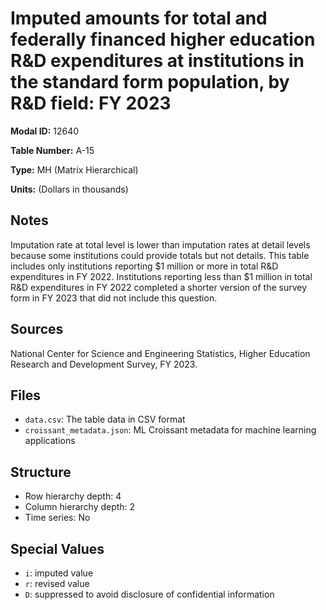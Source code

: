 # Imputed amounts for total and federally financed higher education R&D expenditures at institutions in the standard form population, by R&D field: FY 2023

**Modal ID:** 12640

**Table Number:** A-15

**Type:** MH (Matrix Hierarchical)

**Units:** (Dollars in thousands)

## Notes

Imputation rate at total level is lower than imputation rates at detail levels because some institutions could provide totals but not details. This table includes only institutions reporting $1 million or more in total R&D expenditures in FY 2022. Institutions reporting less than $1 million in total R&D expenditures in FY 2022 completed a shorter version of the survey form in FY 2023 that did not include this question.

## Sources

National Center for Science and Engineering Statistics, Higher Education Research and Development Survey, FY 2023.

## Files

- `data.csv`: The table data in CSV format
- `croissant_metadata.json`: ML Croissant metadata for machine learning applications

## Structure

- Row hierarchy depth: 4
- Column hierarchy depth: 2
- Time series: No

## Special Values

- `i`: imputed value
- `r`: revised value
- `D`: suppressed to avoid disclosure of confidential information
